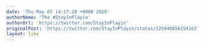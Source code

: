```yaml
---
date: 'Thu May 07 14:17:28 +0000 2020'
authorName: 'The #StayInPlayin'
authorUrl: 'https://twitter.com/StayInPlayin'
originalPost: 'https://twitter.com/StayInPlayin/status/1258400561541627905'
layout: like
---
```

